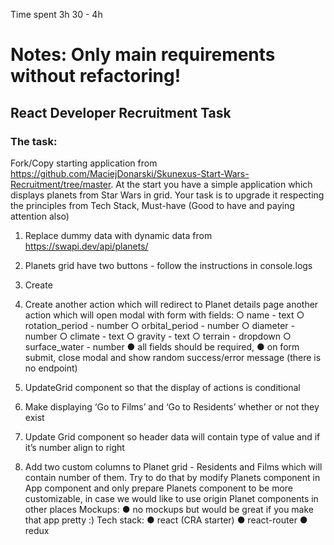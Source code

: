 Time spent 3h 30 - 4h
# Notes: Only main requirements without refactoring!

## React Developer Recruitment Task
### The task:
Fork/Copy starting application from https://github.com/MaciejDonarski/Skunexus-Start-Wars-Recruitment/tree/master​.
At the start you have a simple application which displays planets from Star Wars in grid. Your task is to upgrade it respecting the principles from Tech Stack, Must-have (Good to have and paying attention also)
1. Replace dummy data with dynamic data from ​https://swapi.dev/api/planets/
2. Planets grid have two buttons - follow the instructions in console.logs
 
3. Create
4. Create
another action which will redirect to Planet details page
another action which will open modal with form with fields:
○ name - text
○ rotation_period - number
○ orbital_period - number
○ diameter - number
○ climate - text
○ gravity - text
○ terrain - dropdown
○ surface_water - number
● all fields should be required,
● on form submit, close modal and show random success/error message (there
is no endpoint)
5. UpdateGrid component so that the display of actions is conditional
6. Make displaying ‘​Go to Films​’ and ‘​Go to Residents​’ whether or not they exist
7. Update Grid component so header data will contain type of value and if it’s number
align to right
8. Add two custom columns to Planet grid - ​Residents​ and ​Films​ which will contain
number of them. Try to do that by modify Planets component in App component and only prepare Planets component to be more customizable, in case we would like to use origin Planet components in other places
Mockups:
● no mockups but would be great if you make that app pretty :)
Tech stack:
● react (CRA starter) ● react-router
● redux